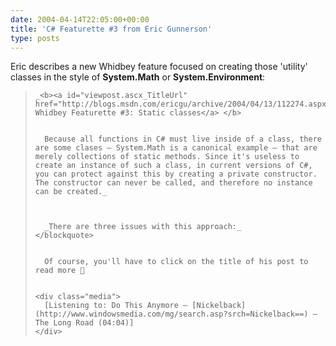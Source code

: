 ```yaml
---
date: 2004-04-14T22:05:00+00:00
title: 'C# Featurette #3 from Eric Gunnerson'
type: posts
---
```

Eric describes a new Whidbey feature focused on creating those 'utility' classes in the style of **System.Math** or **System.Environment**:

<blockquote dir="ltr" style="MARGIN-RIGHT: 0px">

    _<b><a id="viewpost.ascx_TitleUrl" href="http://blogs.msdn.com/ericgu/archive/2004/04/13/112274.aspx">C# Whidbey Featurette #3: Static classes</a> </b>


      Because all functions in C# must live inside of a class, there are some clases – System.Math is a canonical example – that are merely collections of static methods. Since it's useless to create an instance of such a class, in current versions of C#, you can protect against this by creating a private constructor. The constructor can never be called, and therefore no instance can be created._



      _There are three issues with this approach:_
    </blockquote>


      Of course, you'll have to click on the title of his post to read more 🙂


    <div class="media">
      [Listening to: Do This Anymore – [Nickelback](http://www.windowsmedia.com/mg/search.asp?srch=Nickelback==) – The Long Road (04:04)]
    </div>






